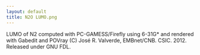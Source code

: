 ```yaml
---
layout: default
title: N2O LUMO.png
---
```


LUMO of N2 computed with PC-GAMESS/Firefly using 6-31G\* and rendered with Gabedit and POVray (C) José R. Valverde, EMBnet/CNB. CSIC. 2012. Released under GNU FDL.
